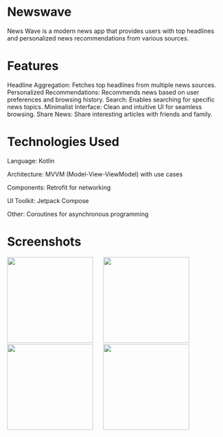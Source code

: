# Newswave

News Wave is a modern news app that provides users with top headlines and personalized news recommendations from various sources.

# Features

Headline Aggregation: Fetches top headlines from multiple news sources.
Personalized Recommendations: Recommends news based on user preferences and browsing history.
Search: Enables searching for specific news topics.
Minimalist Interface: Clean and intuitive UI for seamless browsing.
Share News: Share interesting articles with friends and family.

# Technologies Used

Language: Kotlin

Architecture: MVVM (Model-View-ViewModel) with use cases

Components: Retrofit for networking

UI Toolkit: Jetpack Compose

Other: Coroutines for asynchronous programming

# Screenshots

<p align="start">
    <img src="https://github.com/user-attachments/assets/5a3df173-cc78-4a39-b1c5-5eb80d8df8ba" width="200">
    &nbsp;&nbsp;&nbsp;&nbsp;
    <img src="https://github.com/user-attachments/assets/87112eaa-6ecc-4076-b0d8-f821debda218" width="200">
    &nbsp;&nbsp;&nbsp;&nbsp;
    <img src="https://github.com/user-attachments/assets/bf3d706b-8ee6-438e-8dbb-4acbb2d4d784" width="200">
    &nbsp;&nbsp;&nbsp;&nbsp;
    <img src="https://github.com/user-attachments/assets/dfa472c1-06f0-47f5-824f-97957d914659" width="200">
</p>
